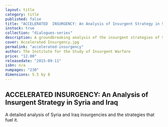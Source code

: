 ```yaml
---
layout: title
category: title
published: false
title: "ACCELERATED  INSURGENCY: An Analysis of Insurgent Strategy in Syria and Iraq"
instock: true
collection: "dialogues-series"
description: A groundbreaking analysis of the insurgent strategies of Syria and Iraq by one of the most rigorous anonymous think tanks in the world.
cover: Accelerated Insurgency.jpg
permalink: "accelerated-insurgency"
author: The Institute for the Study of Insurgent Warfare
price: "12.00"
releasedate: "2015-09-11"
isbn: n/a
numpages: "230"
dimensions: 5.5 by 8
---
```


## ACCELERATED  INSURGENCY: An Analysis of Insurgent Strategy in Syria and Iraq

A detailed analysis of Syria and Iraq insurgencies and the strategies that fuel it. 




